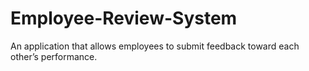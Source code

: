 # Employee-Review-System
An application that allows employees to submit feedback toward each other’s performance.
